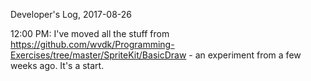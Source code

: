 Developer's Log, 2017-08-26

12:00 PM: I've moved all the stuff from https://github.com/wvdk/Programming-Exercises/tree/master/SpriteKit/BasicDraw - an experiment from a few weeks ago. It's a start.
